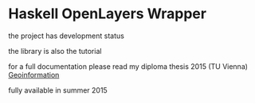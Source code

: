 Haskell OpenLayers Wrapper
==========================

the project has development status

the library is also the tutorial

for a full documentation please read my diploma thesis 2015 (TU Vienna)
[Geoinformation](http://www.geoinfo.tuwien.ac.at/)

fully available in summer 2015
